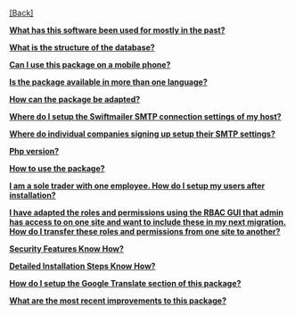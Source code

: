 [[Back]](https://github.com/rossaddison/yii2-house2house)

[**What has this software been used for mostly in the past?**](/md/faq/mostly.md)

[**What is the structure of the database?** ](/md/faq/structure.md)

[**Can I use this package on a mobile phone?**](/md/faq/mobile.md)

[**Is the package available in more than one language?**](/md/faq/language.md)

[**How can the package be adapted?**](/md/faq/adapted.md)

[**Where do I setup the Swiftmailer SMTP connection settings of my host?**](/md/faq/swiftmailer.md)

[**Where do individual companies signing up setup their SMTP settings?**](/md/faq/smtp.md)

[**Php version?**](/md/faq/php.md)

[**How to use the package?**](/md/faq/package.md)

[**I am a sole trader with one employee. How do I setup my users after installation?**](/md/faq/soletrader.md)

[**I have adapted the roles and permissions using the RBAC GUI that admin has access to on one site and want to include these in my next migration. How do I transfer these roles and permissions from one site to another?**](/md/faq/transfer.md)

[**Security Features Know How?**](/md/faq/security.md)

[**Detailed Installation Steps Know How?**](/md/faq/detailedinstallation.md)

[**How do I setup the Google Translate section of this package?**](/md/faq/googletranslate.md)

[**What are the most recent improvements to this package?**](/md/faq/mostrecentimprovements.md)
